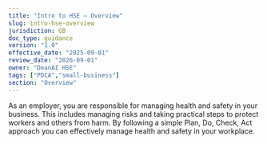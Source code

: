 ```yaml
---
title: "Intro to HSE – Overview"
slug: intro-hse-overview
jurisdiction: GB
doc_type: guidance
version: "1.0"
effective_date: "2025-09-01"
review_date: "2026-09-01"
owner: "DeanAI HSE"
tags: ["PDCA","small-business"]
section: "Overview"
---
```

As an employer, you are responsible for managing health and safety in your business. This includes managing risks and taking practical steps to protect workers and others from harm. By following a simple Plan, Do, Check, Act approach you can effectively manage health and safety in your workplace.
